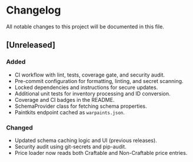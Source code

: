 # Changelog

All notable changes to this project will be documented in this file.

## [Unreleased]
### Added
- CI workflow with lint, tests, coverage gate, and security audit.
- Pre-commit configuration for formatting, linting, and secret scanning.
- Locked dependencies and instructions for secure updates.
- Additional unit tests for inventory processing and ID conversion.
- Coverage and CI badges in the README.
- SchemaProvider class for fetching schema properties.
- Paintkits endpoint cached as `warpaints.json`.

### Changed
- Updated schema caching logic and UI (previous releases).
- Security audit using git-secrets and pip-audit.
- Price loader now reads both Craftable and Non-Craftable price entries.
